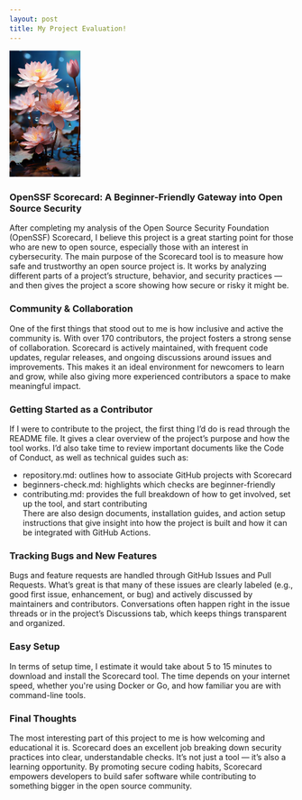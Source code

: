 ```yaml
---  
layout: post  
title: My Project Evaluation!
---    
```


<img src="/images/lotus_pfp.jpg" alt="sunflower" style="width:25%;">  

### OpenSSF Scorecard: A Beginner-Friendly Gateway into Open Source Security  
After completing my analysis of the Open Source Security Foundation (OpenSSF) Scorecard, I believe this project is a great starting point for those who are new to open source, especially those with an interest in cybersecurity. The main purpose of the Scorecard tool is to measure how safe and trustworthy an open source project is. It works by analyzing different parts of a project’s structure, behavior, and security practices — and then gives the project a score showing how secure or risky it might be.  

### Community & Collaboration  
One of the first things that stood out to me is how inclusive and active the community is. With over 170 contributors, the project fosters a strong sense of collaboration. Scorecard is actively maintained, with frequent code updates, regular releases, and ongoing discussions around issues and improvements. This makes it an ideal environment for newcomers to learn and grow, while also giving more experienced contributors a space to make meaningful impact.  

### Getting Started as a Contributor  
If I were to contribute to the project, the first thing I’d do is read through the README file. It gives a clear overview of the project’s purpose and how the tool works. I’d also take time to review important documents like the Code of Conduct, as well as technical guides such as:  
- repository.md: outlines how to associate GitHub projects with Scorecard  
- beginners-check.md: highlights which checks are beginner-friendly  
- contributing.md: provides the full breakdown of how to get involved, set up the tool, and start contributing  
There are also design documents, installation guides, and action setup instructions that give insight into how the project is built and how it can be integrated with GitHub Actions.

### Tracking Bugs and New Features  
Bugs and feature requests are handled through GitHub Issues and Pull Requests. What’s great is that many of these issues are clearly labeled (e.g., good first issue, enhancement, or bug) and actively discussed by maintainers and contributors. Conversations often happen right in the issue threads or in the project’s Discussions tab, which keeps things transparent and organized.  

### Easy Setup  
In terms of setup time, I estimate it would take about 5 to 15 minutes to download and install the Scorecard tool. The time depends on your internet speed, whether you're using Docker or Go, and how familiar you are with command-line tools.  

### Final Thoughts  
The most interesting part of this project to me is how welcoming and educational it is. Scorecard does an excellent job breaking down security practices into clear, understandable checks. It’s not just a tool — it’s also a learning opportunity. By promoting secure coding habits, Scorecard empowers developers to build safer software while contributing to something bigger in the open source community.  
